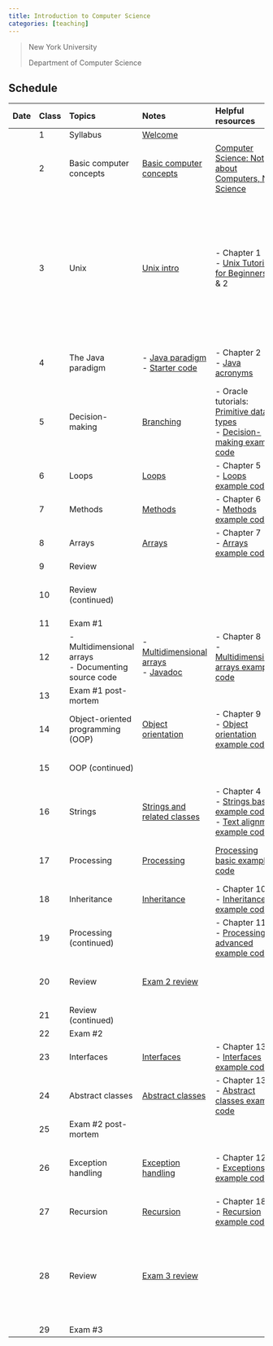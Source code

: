 ```yaml
---
title: Introduction to Computer Science
categories: [teaching]
---
```


> New York University
>
> Department of Computer Science

## Schedule

| Date | Class | Topics                                                   | Notes                                                                                                       | Helpful resources                                                                                                                                                                                                            | Quiz due                                                               | Exercise due                                                                                                                                                                                                                                                                                                                                                                            |
| :--- | :---- | :------------------------------------------------------- | :---------------------------------------------------------------------------------------------------------- | :--------------------------------------------------------------------------------------------------------------------------------------------------------------------------------------------------------------------------- | :--------------------------------------------------------------------- | :-------------------------------------------------------------------------------------------------------------------------------------------------------------------------------------------------------------------------------------------------------------------------------------------------------------------------------------------------------------------------------------- |
|      | 1     | Syllabus                                                 | [Welcome](../slides/welcome)                                                                                |                                                                                                                                                                                                                              |                                                                        |                                                                                                                                                                                                                                                                                                                                                                                         |
|      | 2     | Basic computer concepts                                  | [Basic computer concepts](https://nyu-python-programming.github.io/course-material/basic-computer-concepts) | [Computer Science: Not about Computers, Not Science](./content/assets/Computer_Science_Not_About_Computers_Not_a_Science.pdf)                                                                                                |                                                                        |                                                                                                                                                                                                                                                                                                                                                                                         |
|      | 3     | Unix                                                     | [Unix intro](../slides/unix-intro)                                                                          | - Chapter 1<br />- [Unix Tutorial for Beginners](http://www.ee.surrey.ac.uk/Teaching/Unix/), 1 & 2                                                                                                                           | [Basic computer concepts](https://forms.gle/BfakrCEsdRVZN96Q7)         | Assignment 0:<br />- [Consent form](https://goo.gl/forms/uxxgA3D9F3kA0KAR2)<br />- Install [OpenJDK 8](https://github.com/AdoptOpenJDK/openjdk8-binaries/releases/tag/jdk8u242-b08)<br />- Install [Visual Studio Code](https://code.visualstudio.com/) and [Extension Pack for Java](https://marketplace.visualstudio.com/items?itemName=vscjava.vscode-java-pack)<br />- Join Discord |
|      | 4     | The Java paradigm                                        | - [Java paradigm](../slides/java-paradigm)<br />- [Starter code](../slides/starter-code)                    | - Chapter 2<br />- [Java acronyms](https://www.javatpoint.com/difference-between-jdk-jre-and-jvm#jre)                                                                                                                        | [Unix](https://forms.gle/iyXBk9cqfBvF8dAA6)                            | Assignment 1:<br />- [GitHub practice run](https://classroom.github.com/a/XSs6N-pn)                                                                                                                                                                                                                                                                                                     |
|      | 5     | Decision-making                                          | [Branching](../slides/branching)                                                                            | - Oracle tutorials: [Primitive data types](https://docs.oracle.com/javase/tutorial/java/nutsandbolts/datatypes.html)<br />- [Decision-making example code](https://github.com/nyu-java-programming/decision-making-examples) | [Java paradigm](https://forms.gle/Had67dQ5RtuErPG2A)                   | Assignment 2:<br />- [Basic programming](https://classroom.github.com/a/MnroPSxI)                                                                                                                                                                                                                                                                                                       |
|      | 6     | Loops                                                    | [Loops](../slides/loops)                                                                                    | - Chapter 5<br />- [Loops example code](https://github.com/nyu-java-programming/loops-examples)                                                                                                                              | [Branching](https://forms.gle/ZXPwAwGaEziDh6dF6)                       |                                                                                                                                                                                                                                                                                                                                                                                         |
|      | 7     | Methods                                                  | [Methods](../slides/methods)                                                                                | - Chapter 6<br />- [Methods example code](https://github.com/nyu-java-programming/methods-examples)                                                                                                                          | [Loops](https://forms.gle/sdSR7XCZPWbPQnTh9)                           | Assignment 3:<br />- [Blackjack](https://classroom.github.com/a/ojikBwt5)                                                                                                                                                                                                                                                                                                               |
|      | 8     | Arrays                                                   | [Arrays](../slides/arrays)                                                                                  | - Chapter 7<br />- [Arrays example code](https://github.com/nyu-java-programming/array-examples)                                                                                                                             | [Methods](https://forms.gle/tyV1s6gg5D9yu6XK9)                         |                                                                                                                                                                                                                                                                                                                                                                                         |
|      | 9     | Review                                                   |                                                                                                             |                                                                                                                                                                                                                              | [Arrays](https://forms.gle/D63khn5ZQuL7U1XK6)                          |                                                                                                                                                                                                                                                                                                                                                                                         |
|      | 10    | Review (continued)                                       |                                                                                                             |                                                                                                                                                                                                                              |                                                                        | Assignment 4:<br />- [Text analysis](https://classroom.github.com/a/mkQ8J87J)                                                                                                                                                                                                                                                                                                           |
|      | 11    | Exam #1                                                  |                                                                                                             |                                                                                                                                                                                                                              |                                                                        |                                                                                                                                                                                                                                                                                                                                                                                         |
|      | 12    | - Multidimensional arrays<br />- Documenting source code | - [Multidimensional arrays](../slides/arrays-multidimensional)<br />- [Javadoc](../javadoc)                 | - Chapter 8<br />- [Multidimensional arrays example code](https://github.com/nyu-java-programming/multidimensional-array-examples)                                                                                           |                                                                        |                                                                                                                                                                                                                                                                                                                                                                                         |
|      | 13    | Exam #1 post-mortem                                      |                                                                                                             |                                                                                                                                                                                                                              | [Multidimensional arrays](https://forms.gle/tPPnkWy8N5CB1QR19)         |                                                                                                                                                                                                                                                                                                                                                                                         |
|      | 14    | Object-oriented programming (OOP)                        | [Object orientation](../slides/object-orientation)                                                          | - Chapter 9<br />- [Object orientation example code](https://github.com/nyu-java-programming/simple-object-examples)                                                                                                         |                                                                        |                                                                                                                                                                                                                                                                                                                                                                                         |
|      | 15    | OOP (continued)                                          |                                                                                                             |                                                                                                                                                                                                                              |                                                                        | Assignment 5:<br />- [Open data](https://classroom.github.com/a/-L_DvnSA)                                                                                                                                                                                                                                                                                                               |
|      | 16    | Strings                                                  | [Strings and related classes](../slides/strings-as-objects)                                                 | - Chapter 4<br />- [Strings basic example code](https://github.com/nyu-java-programming/string-examples)<br />- [Text alignment example code](https://github.com/nyu-java-programming/text-alignment)                        | [Object orientation](https://forms.gle/4eRXHx3q2xFgfQnT7)              |                                                                                                                                                                                                                                                                                                                                                                                         |
|      | 17    | Processing                                               | [Processing](../slides/processing)                                                                          | [Processing basic example code](https://github.com/nyu-java-programming/processing-basic-example)                                                                                                                            | [String and related classes](https://forms.gle/jsDhFEpu4Qh4C3PZ6)      | Assignment 6:<br />- [Virtual moped](https://classroom.github.com/a/lzJgPwQX)                                                                                                                                                                                                                                                                                                           |
|      | 18    | Inheritance                                              | [Inheritance](../slides/inheritance)                                                                        | - Chapter 10<br />- [Inheritance example code](https://github.com/nyu-java-programming/simple-inheritance-example)                                                                                                           | [Processing framework](https://forms.gle/KjczGWA5FN9nBcqV7)            |                                                                                                                                                                                                                                                                                                                                                                                         |
|      | 19    | Processing (continued)                                   |                                                                                                             | - Chapter 11<br />- [Processing advanced example code](https://github.com/nyu-java-programming/processing-more-examples)                                                                                                     |                                                                        |                                                                                                                                                                                                                                                                                                                                                                                         |
|      | 20    | Review                                                   | [Exam 2 review](../slides/exam-2-review)                                                                    |                                                                                                                                                                                                                              | [Inheritance and polymorphism](https://forms.gle/iFMhRDLyMu1jhagw6)    | Assignment 7:<br />- [Game development](https://classroom.github.com/a/C8ETtM6F)                                                                                                                                                                                                                                                                                                        |
|      | 21    | Review (continued)                                       |                                                                                                             |                                                                                                                                                                                                                              |                                                                        |                                                                                                                                                                                                                                                                                                                                                                                         |
|      | 22    | Exam #2                                                  |                                                                                                             |                                                                                                                                                                                                                              |                                                                        |                                                                                                                                                                                                                                                                                                                                                                                         |
|      | 23    | Interfaces                                               | [Interfaces](../slides/interfaces)                                                                          | - Chapter 13<br />- [Interfaces example code](https://github.com/nyu-java-programming/interface-examples)                                                                                                                    |                                                                        |                                                                                                                                                                                                                                                                                                                                                                                         |
|      | 24    | Abstract classes                                         | [Abstract classes](../slides/abstract-classes)                                                              | - Chapter 13<br />- [Abstract classes example code](https://github.com/nyu-java-programming/abstract-classes-examples)                                                                                                       |                                                                        |                                                                                                                                                                                                                                                                                                                                                                                         |
|      | 25    | Exam #2 post-mortem                                      |                                                                                                             |                                                                                                                                                                                                                              |                                                                        |                                                                                                                                                                                                                                                                                                                                                                                         |
|      | 26    | Exception handling                                       | [Exception handling](../slides/exception-handling)                                                          | - Chapter 12<br />- [Exceptions example code](https://github.com/nyu-java-programming/exceptions-examples)                                                                                                                   | [Interfaces and abstract classes](https://forms.gle/jviducGsPuWadPGJ9) | Assignment 8:<br />- [Interfaces and abstract classes](https://classroom.github.com/a/0DiB_as1)                                                                                                                                                                                                                                                                                         |
|      | 27    | Recursion                                                | [Recursion](../slides/recursion)                                                                            | - Chapter 18<br />- [Recursion example code](https://github.com/nyu-java-programming/recursion-examples)                                                                                                                     | [Exceptions](https://forms.gle/FVQxZn9M3n8CbbU3A)                      |                                                                                                                                                                                                                                                                                                                                                                                         |
|      | 28    | Review                                                   | [Exam 3 review](../slides/exam-3-review)                                                                    |                                                                                                                                                                                                                              |                                                                        | Assignment 9:<br />- [Recursion](https://classroom.github.com/a/pPKqGy5S)<br /><br />**No late assignments accepted past this date**                                                                                                                                                                                                                                                    |
|      | 29    | Exam #3                                                  |                                                                                                             |                                                                                                                                                                                                                              |                                                                        |                                                                                                                                                                                                                                                                                                                                                                                         |
